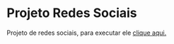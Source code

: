 # Projeto Redes Sociais
 Projeto de redes sociais, para executar ele [clique aqui.](https://debor4h.github.io/projeto-social/index.html)
